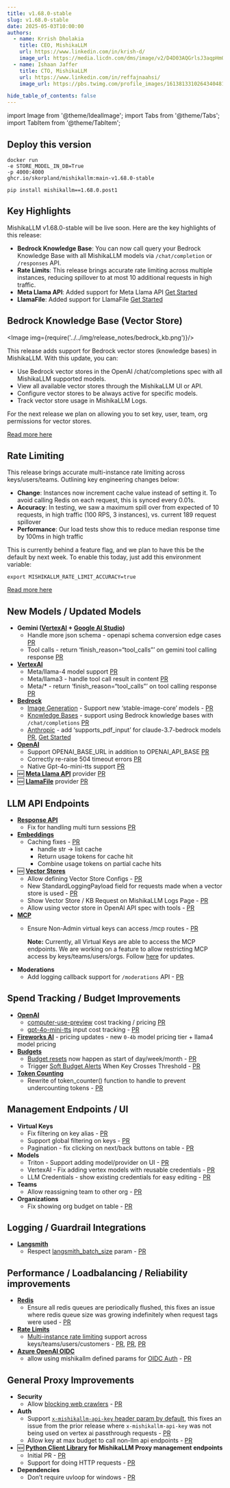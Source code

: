 ```yaml
---
title: v1.68.0-stable
slug: v1.68.0-stable
date: 2025-05-03T10:00:00
authors:
  - name: Krrish Dholakia
    title: CEO, MishikaLLM
    url: https://www.linkedin.com/in/krish-d/
    image_url: https://media.licdn.com/dms/image/v2/D4D03AQGrlsJ3aqpHmQ/profile-displayphoto-shrink_400_400/B4DZSAzgP7HYAg-/0/1737327772964?e=1749686400&v=beta&t=Hkl3U8Ps0VtvNxX0BNNq24b4dtX5wQaPFp6oiKCIHD8
  - name: Ishaan Jaffer
    title: CTO, MishikaLLM
    url: https://www.linkedin.com/in/reffajnaahsi/
    image_url: https://pbs.twimg.com/profile_images/1613813310264340481/lz54oEiB_400x400.jpg

hide_table_of_contents: false
---
```

import Image from '@theme/IdealImage';
import Tabs from '@theme/Tabs';
import TabItem from '@theme/TabItem';



## Deploy this version

<Tabs>
<TabItem value="docker" label="Docker">

``` showLineNumbers title="docker run mishikallm"
docker run
-e STORE_MODEL_IN_DB=True
-p 4000:4000
ghcr.io/skorpland/mishikallm:main-v1.68.0-stable
```
</TabItem>

<TabItem value="pip" label="Pip">

``` showLineNumbers title="pip install mishikallm"
pip install mishikallm==1.68.0.post1
```
</TabItem>
</Tabs>

## Key Highlights

MishikaLLM v1.68.0-stable will be live soon. Here are the key highlights of this release:

- **Bedrock Knowledge Base**: You can now call query your Bedrock Knowledge Base with all MishikaLLM models via `/chat/completion` or `/responses` API.
- **Rate Limits**: This release brings accurate rate limiting across multiple instances, reducing spillover to at most 10 additional requests in high traffic. 
- **Meta Llama API**: Added support for Meta Llama API [Get Started](https://docs.21t.cc/docs/providers/meta_llama)
- **LlamaFile**: Added support for LlamaFile [Get Started](https://docs.21t.cc/docs/providers/llamafile)

## Bedrock Knowledge Base (Vector Store)

<Image img={require('../../img/release_notes/bedrock_kb.png')}/>
<br/>

This release adds support for Bedrock vector stores (knowledge bases) in MishikaLLM. With this update, you can:

- Use Bedrock vector stores in the OpenAI /chat/completions spec with all MishikaLLM supported models. 
- View all available vector stores through the MishikaLLM UI or API.
- Configure vector stores to be always active for specific models.
- Track vector store usage in MishikaLLM Logs.

For the next release we plan on allowing you to set key, user, team, org permissions for vector stores. 

[Read more here](https://docs.21t.cc/docs/completion/knowledgebase)

## Rate Limiting

This release brings accurate multi-instance rate limiting across keys/users/teams. Outlining key engineering changes below:

- **Change**: Instances now increment cache value instead of setting it. To avoid calling Redis on each request, this is synced every 0.01s.
- **Accuracy**: In testing, we saw a maximum spill over from expected of 10 requests, in high traffic (100 RPS, 3 instances), vs. current 189 request spillover
- **Performance**: Our load tests show this to reduce median response time by 100ms in high traffic 

This is currently behind a feature flag, and we plan to have this be the default by next week. To enable this today, just add this environment variable:

```
export MISHIKALLM_RATE_LIMIT_ACCURACY=true
```

[Read more here](../../docs/proxy/users#beta-multi-instance-rate-limiting) 



## New Models / Updated Models
- **Gemini ([VertexAI](https://docs.21t.cc/docs/providers/vertex#usage-with-mishikallm-proxy-server) + [Google AI Studio](https://docs.21t.cc/docs/providers/gemini))**
    - Handle more json schema - openapi schema conversion edge cases [PR](https://github.com/skorpland/mishikallm/pull/10351)
    - Tool calls - return ‘finish_reason=“tool_calls”’ on gemini tool calling response [PR](https://github.com/skorpland/mishikallm/pull/10485)
- **[VertexAI](../../docs/providers/vertex#metallama-api)**
    - Meta/llama-4 model support [PR](https://github.com/skorpland/mishikallm/pull/10492)
    - Meta/llama3 - handle tool call result in content [PR](https://github.com/skorpland/mishikallm/pull/10492)
    - Meta/* - return ‘finish_reason=“tool_calls”’ on tool calling response [PR](https://github.com/skorpland/mishikallm/pull/10492)
- **[Bedrock](../../docs/providers/bedrock#mishikallm-proxy-usage)**
    - [Image Generation](../../docs/providers/bedrock#image-generation) - Support new ‘stable-image-core’ models - [PR](https://github.com/skorpland/mishikallm/pull/10351)
    - [Knowledge Bases](../../docs/completion/knowledgebase) - support using Bedrock knowledge bases with `/chat/completions` [PR](https://github.com/skorpland/mishikallm/pull/10413)
    - [Anthropic](../../docs/providers/bedrock#mishikallm-proxy-usage) - add ‘supports_pdf_input’ for claude-3.7-bedrock models [PR](https://github.com/skorpland/mishikallm/pull/9917), [Get Started](../../docs/completion/document_understanding#checking-if-a-model-supports-pdf-input)
- **[OpenAI](../../docs/providers/openai)**
    - Support OPENAI_BASE_URL in addition to OPENAI_API_BASE [PR](https://github.com/skorpland/mishikallm/pull/10423)
    - Correctly re-raise 504 timeout errors [PR](https://github.com/skorpland/mishikallm/pull/10462)
    - Native Gpt-4o-mini-tts support [PR](https://github.com/skorpland/mishikallm/pull/10462)
- 🆕 **[Meta Llama API](../../docs/providers/meta_llama)** provider [PR](https://github.com/skorpland/mishikallm/pull/10451)
- 🆕 **[LlamaFile](../../docs/providers/llamafile)** provider [PR](https://github.com/skorpland/mishikallm/pull/10482)

## LLM API Endpoints
- **[Response API](../../docs/response_api)** 
    - Fix for handling multi turn sessions [PR](https://github.com/skorpland/mishikallm/pull/10415)
- **[Embeddings](../../docs/embedding/supported_embedding)**
    - Caching fixes - [PR](https://github.com/skorpland/mishikallm/pull/10424)
        - handle str -> list cache
        - Return usage tokens for cache hit 
        - Combine usage tokens on partial cache hits 
- 🆕 **[Vector Stores](../../docs/completion/knowledgebase)**
    - Allow defining Vector Store Configs - [PR](https://github.com/skorpland/mishikallm/pull/10448)
    - New StandardLoggingPayload field for requests made when a vector store is used - [PR](https://github.com/skorpland/mishikallm/pull/10509)
    - Show Vector Store / KB Request on MishikaLLM Logs Page  - [PR](https://github.com/skorpland/mishikallm/pull/10514)
    - Allow using vector store in OpenAI API spec with tools - [PR](https://github.com/skorpland/mishikallm/pull/10516)
- **[MCP](../../docs/mcp)**
    - Ensure Non-Admin virtual keys can access /mcp routes - [PR](https://github.com/skorpland/mishikallm/pull/10473)
      
      **Note:** Currently, all Virtual Keys are able to access the MCP endpoints. We are working on a feature to allow restricting MCP access by keys/teams/users/orgs. Follow [here](https://github.com/skorpland/mishikallm/discussions/9891) for updates.
- **Moderations**
    - Add logging callback support for `/moderations` API - [PR](https://github.com/skorpland/mishikallm/pull/10390)


## Spend Tracking / Budget Improvements
- **[OpenAI](../../docs/providers/openai)**
    - [computer-use-preview](../../docs/providers/openai/responses_api#computer-use) cost tracking / pricing [PR](https://github.com/skorpland/mishikallm/pull/10422)
    - [gpt-4o-mini-tts](../../docs/providers/openai/text_to_speech) input cost tracking - [PR](https://github.com/skorpland/mishikallm/pull/10462)
- **[Fireworks AI](../../docs/providers/fireworks_ai)** - pricing updates - new `0-4b` model pricing tier + llama4 model pricing
- **[Budgets](../../docs/proxy/users#set-budgets)**
    - [Budget resets](../../docs/proxy/users#reset-budgets) now happen as start of day/week/month - [PR](https://github.com/skorpland/mishikallm/pull/10333)
    - Trigger [Soft Budget Alerts](../../docs/proxy/alerting#soft-budget-alerts-for-virtual-keys) When Key Crosses Threshold - [PR](https://github.com/skorpland/mishikallm/pull/10491)
- **[Token Counting](../../docs/completion/token_usage#3-token_counter)**
    - Rewrite of token_counter() function to handle to prevent undercounting tokens - [PR](https://github.com/skorpland/mishikallm/pull/10409)


## Management Endpoints / UI
- **Virtual Keys**
    - Fix filtering on key alias - [PR](https://github.com/skorpland/mishikallm/pull/10455)
    - Support global filtering on keys - [PR](https://github.com/skorpland/mishikallm/pull/10455)
    - Pagination - fix clicking on next/back buttons on table - [PR](https://github.com/skorpland/mishikallm/pull/10528)
- **Models**
    - Triton - Support adding model/provider on UI - [PR](https://github.com/skorpland/mishikallm/pull/10456)
    - VertexAI - Fix adding vertex models with reusable credentials - [PR](https://github.com/skorpland/mishikallm/pull/10528)
    - LLM Credentials - show existing credentials for easy editing - [PR](https://github.com/skorpland/mishikallm/pull/10519)
- **Teams**
    - Allow reassigning team to other org - [PR](https://github.com/skorpland/mishikallm/pull/10527)
- **Organizations**
    - Fix showing org budget on table - [PR](https://github.com/skorpland/mishikallm/pull/10528)



## Logging / Guardrail Integrations
- **[Langsmith](../../docs/observability/langsmith_integration)**
    - Respect [langsmith_batch_size](../../docs/observability/langsmith_integration#local-testing---control-batch-size) param - [PR](https://github.com/skorpland/mishikallm/pull/10411)

## Performance / Loadbalancing / Reliability improvements
- **[Redis](../../docs/proxy/caching)**
    - Ensure all redis queues are periodically flushed, this fixes an issue where redis queue size was growing indefinitely when request tags were used - [PR](https://github.com/skorpland/mishikallm/pull/10393)
- **[Rate Limits](../../docs/proxy/users#set-rate-limit)**
    - [Multi-instance rate limiting](../../docs/proxy/users#beta-multi-instance-rate-limiting) support across keys/teams/users/customers - [PR](https://github.com/skorpland/mishikallm/pull/10458), [PR](https://github.com/skorpland/mishikallm/pull/10497), [PR](https://github.com/skorpland/mishikallm/pull/10500)
- **[Azure OpenAI OIDC](../../docs/providers/azure#entra-id---use-azure_ad_token)**
    - allow using mishikallm defined params for [OIDC Auth](../../docs/providers/azure#entra-id---use-azure_ad_token) - [PR](https://github.com/skorpland/mishikallm/pull/10394)


## General Proxy Improvements
- **Security**
    - Allow [blocking web crawlers](../../docs/proxy/enterprise#blocking-web-crawlers) - [PR](https://github.com/skorpland/mishikallm/pull/10420)
- **Auth**
    - Support [`x-mishikallm-api-key` header param by default](../../docs/pass_through/vertex_ai#use-with-virtual-keys), this fixes an issue from the prior release where `x-mishikallm-api-key` was not being used on vertex ai passthrough requests - [PR](https://github.com/skorpland/mishikallm/pull/10392)
    - Allow key at max budget to call non-llm api endpoints - [PR](https://github.com/skorpland/mishikallm/pull/10392)
- 🆕 **[Python Client Library](../../docs/proxy/management_client) for MishikaLLM Proxy management endpoints**
    - Initial PR - [PR](https://github.com/skorpland/mishikallm/pull/10445)
    - Support for doing HTTP requests - [PR](https://github.com/skorpland/mishikallm/pull/10452)
- **Dependencies**
    - Don’t require uvloop for windows - [PR](https://github.com/skorpland/mishikallm/pull/10483)

